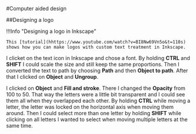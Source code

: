 #Computer aided design

##Designing a logo


!!!Info "Designing a logo in Inkscape"
  
    This [tutorial](hhttps://www.youtube.com/watch?v=BI8Nw69Vn5o&t=110s) shows how you can make logos with custom text treatment in Inkscape.

I clicket on the text icon in Inkscape and chose a font. By holding **CTRL** and **SHIFT** I could scale the size and still keep the same proportions. Then I converted the text to path by choosing **Path** and then **Object to path**. After that I clicked on **Object** and **Ungroup**. 

I clicked on **Object** and **Fill and stroke**. There I changed the **Opacity** from 100 to 50. That way the letters were a little bit transparent and I could see them all when they overlapped each other. By holding **CTRL** while moving a letter, the letter was locked on the horizontal axis when moving them around. Then I could select more than one letter by holding **SHIFT** while clicking on all letters I wanted to select when moving multiple letters at the same time.